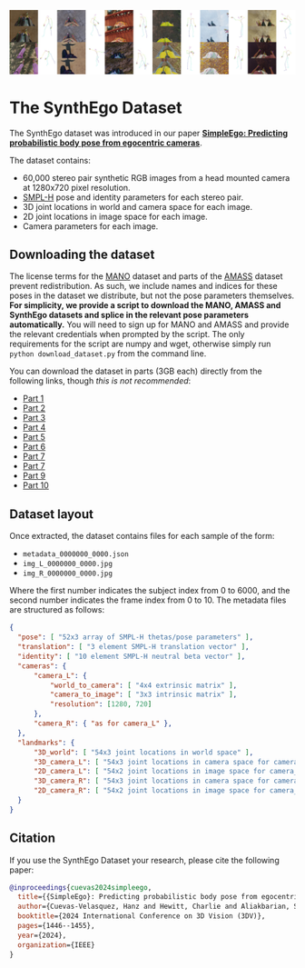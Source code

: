 ![SynthEgo dataset](docs/img/dataset_samples.jpg)

# The SynthEgo Dataset

The SynthEgo dataset was introduced in our paper [**SimpleEgo: Predicting probabilistic body pose from egocentric cameras**](https://microsoft.github.io/SimpleEgo/).

The dataset contains:

- 60,000 stereo pair synthetic RGB images from a head mounted camera at 1280x720 pixel resolution.
- [SMPL-H](https://mano.is.tue.mpg.de/) pose and identity parameters for each stereo pair.
- 3D joint locations in world and camera space for each image.
- 2D joint locations in image space for each image.
- Camera parameters for each image.

## Downloading the dataset

The license terms for the [MANO](https://mano.is.tue.mpg.de/) dataset and parts of the [AMASS](https://amass.is.tue.mpg.de/) dataset prevent redistribution.
As such, we include names and indices for these poses in the dataset we distribute, but not the pose parameters themselves.
**For simplicity, we provide a script to download the MANO, AMASS and SynthEgo datasets and splice in the relevant pose parameters automatically.**
You will need to sign up for MANO and AMASS and provide the relevant credentials when prompted by the script.
The only requirements for the script are numpy and wget, otherwise simply run `python download_dataset.py` from the command line.

You can download the dataset in parts (3GB each) directly from the following links, though *this is not recommended*:

- [Part 1](https://facesyntheticspubwedata.z6.web.core.windows.net/3dv-2024/synth_ego_01.zip)
- [Part 2](https://facesyntheticspubwedata.z6.web.core.windows.net/3dv-2024/synth_ego_02.zip)
- [Part 3](https://facesyntheticspubwedata.z6.web.core.windows.net/3dv-2024/synth_ego_03.zip)
- [Part 4](https://facesyntheticspubwedata.z6.web.core.windows.net/3dv-2024/synth_ego_04.zip)
- [Part 5](https://facesyntheticspubwedata.z6.web.core.windows.net/3dv-2024/synth_ego_05.zip)
- [Part 6](https://facesyntheticspubwedata.z6.web.core.windows.net/3dv-2024/synth_ego_06.zip)
- [Part 7](https://facesyntheticspubwedata.z6.web.core.windows.net/3dv-2024/synth_ego_07.zip)
- [Part 7](https://facesyntheticspubwedata.z6.web.core.windows.net/3dv-2024/synth_ego_08.zip)
- [Part 9](https://facesyntheticspubwedata.z6.web.core.windows.net/3dv-2024/synth_ego_09.zip)
- [Part 10](https://facesyntheticspubwedata.z6.web.core.windows.net/3dv-2024/synth_ego_10.zip)

## Dataset layout

Once extracted, the dataset contains files for each sample of the form:

- `metadata_0000000_0000.json`
- `img_L_0000000_0000.jpg`
- `img_R_0000000_0000.jpg`

Where the first number indicates the subject index from 0 to 6000, and the second number indicates the frame index from 0 to 10.
The metadata files are structured as follows:

```json
{
  "pose": [ "52x3 array of SMPL-H thetas/pose parameters" ],
  "translation": [ "3 element SMPL-H translation vector" ],
  "identity": [ "10 element SMPL-H neutral beta vector" ],
  "cameras": {
      "camera_L": {
          "world_to_camera": [ "4x4 extrinsic matrix" ],
          "camera_to_image": [ "3x3 intrinsic matrix" ],
          "resolution": [1280, 720]
      },
      "camera_R": { "as for camera_L" },
  },
  "landmarks": {
      "3D_world": [ "54x3 joint locations in world space" ],
      "3D_camera_L": [ "54x3 joint locations in camera space for camera_L" ],
      "2D_camera_L": [ "54x2 joint locations in image space for camera_L" ],
      "3D_camera_R": [ "54x3 joint locations in camera space for camera_R" ],
      "2D_camera_R": [ "54x2 joint locations in image space for camera_R" ],
  }
}
```

## Citation

If you use the SynthEgo Dataset your research, please cite the following paper:

```bibtex
@inproceedings{cuevas2024simpleego,
  title={{SimpleEgo}: Predicting probabilistic body pose from egocentric cameras},
  author={Cuevas-Velasquez, Hanz and Hewitt, Charlie and Aliakbarian, Sadegh and Baltru{\v{s}}aitis, Tadas},
  booktitle={2024 International Conference on 3D Vision (3DV)},
  pages={1446--1455},
  year={2024},
  organization={IEEE}
}
```
